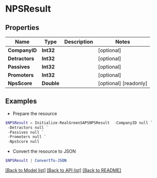 # NPSResult
## Properties

Name | Type | Description | Notes
------------ | ------------- | ------------- | -------------
**CompanyID** | **Int32** |  | [optional] 
**Detractors** | **Int32** |  | [optional] 
**Passives** | **Int32** |  | [optional] 
**Promoters** | **Int32** |  | [optional] 
**NpsScore** | **Double** |  | [optional] [readonly] 

## Examples

- Prepare the resource
```powershell
$NPSResult = Initialize-RealGreenSAPSNPSResult  -CompanyID null `
 -Detractors null `
 -Passives null `
 -Promoters null `
 -NpsScore null
```

- Convert the resource to JSON
```powershell
$NPSResult | ConvertTo-JSON
```

[[Back to Model list]](../README.md#documentation-for-models) [[Back to API list]](../README.md#documentation-for-api-endpoints) [[Back to README]](../README.md)

